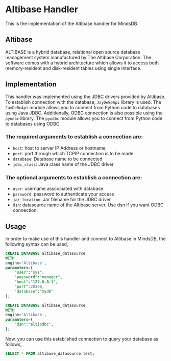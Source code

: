 # Altibase Handler

This is the implementation of the Altibase handler for MindsDB.

## Altibase
ALTIBASE is a hybrid database, relational open source database management system manufactured by The Altibase Corporation. The software comes with a hybrid architecture which allows it to access both memory-resident and disk-resident tables using single interface.

## Implementation
This handler was implemented using the JDBC drivers provided by Altibase. To establish connection with the database, `JayDeBeApi` library is used. The `JayDeBeApi` module allows you to connect from Python code to databases using Java JDBC.
Additionally, ODBC connection is also possible using the `pyodbc` library. The `pyodbc` module allows you to connect from Python code to databases using ODBC.

### The required arguments to establish a connection are:
* `host`: host to server IP Address or hostname
* `port`: port through which TCPIP connection is to be made
* `database`: Database name to be connected
* `jdbc_class`: Java class name of the JDBC driver
### The optional arguments to establish a connection are:
* `user`: username asscociated with database
* `password`: password to authenticate your access
* `jar_location`: Jar filename for the JDBC driver
* `dsn`: datasource name of the Altibase server. Use dsn if you want ODBC connection.


## Usage
In order to make use of this handler and connect to Altibase in MindsDB, the following syntax can be used,
~~~~sql
CREATE DATABASE altibase_datasource
WITH
engine='Altibase',
parameters={
    "user":"sys",
    "password":"manager",
    "host":"127.0.0.1",
    "port":20300,
    "database":"mydb"
};
~~~~

~~~~sql
CREATE DATABASE altibase_datasource
WITH
engine='Altibase',
parameters={
    "dsn":"altiodbc",
};
~~~~

Now, you can use this established connection to query your database as follows,
~~~~sql
SELECT * FROM altibase_datasource.test;
~~~~
